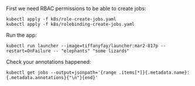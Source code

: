 First we need RBAC permissions to be able to create jobs:

```console
kubectl apply -f k8s/role-create-jobs.yaml
kubectl apply -f k8s/rolebinding-create-jobs.yaml
```

Run the app:

```console
kubectl run launcher --image=tiffanyfay/launcher:mar2-817p --restart=OnFailure -- "elephants" "some lizards"
```

Check your annotations happened:
```
kubectl get jobs --output=jsonpath='{range .items[*]}{.metadata.name}: {.metadata.annotations}{"\n"}{end}'
```